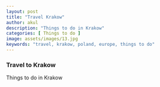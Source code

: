 ```yaml
---
layout: post
title: "Travel Krakow"
author: akul
description: "Things to do in Krakow"
categories: [ Things to do ]
image: assets/images/13.jpg
keywords: "travel, krakow, poland, europe, things to do"
---
```


### Travel to Krakow

Things to do in Krakow